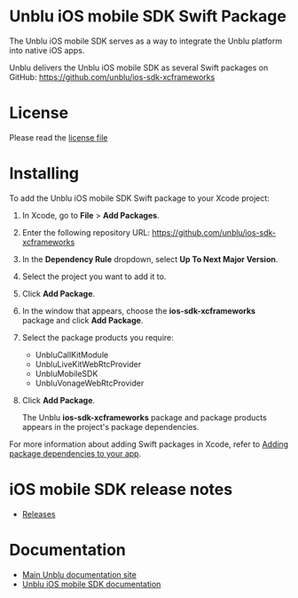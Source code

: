 # Unblu iOS mobile SDK Swift Package

The Unblu iOS mobile SDK serves as a way to integrate the Unblu platform into native iOS apps.

Unblu delivers the Unblu iOS mobile SDK as several Swift packages on GitHub: https://github.com/unblu/ios-sdk-xcframeworks

# License
Please read the [license file](./LICENSE)

# Installing

To add the Unblu iOS mobile SDK Swift package to your Xcode project:

1. In Xcode, go to **File** > **Add Packages**.
2. Enter the following repository URL: https://github.com/unblu/ios-sdk-xcframeworks
3. In the **Dependency Rule** dropdown, select **Up To Next Major Version**.
4. Select the project you want to add it to.
5. Click **Add Package**.
6. In the window that appears, choose the **ios-sdk-xcframeworks** package and click **Add Package**.
7. Select the package products you require:
    - UnbluCallKitModule
    - UnbluLiveKitWebRtcProvider
    - UnbluMobileSDK
    - UnbluVonageWebRtcProvider

8. Click **Add Package**.

   The Unblu **ios-sdk-xcframeworks** package and package products appears in the project's package dependencies.

For more information about adding Swift packages in Xcode, refer to [Adding package dependencies to your app](https://developer.apple.com/documentation/xcode/adding-package-dependencies-to-your-app).

# iOS mobile SDK release notes
- [Releases](https://www.unblu.com/en/docs/latest/release-notes/mobile-sdk-ios.html)

# Documentation

- [Main Unblu documentation site](https://www.unblu.com/en/docs/latest/)
- [Unblu iOS mobile SDK documentation](https://www.unblu.com/en/docs/latest/reference/mobile-sdk-ios/)
